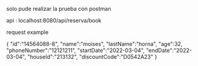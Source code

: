 solo pude realizar la prueba con postman

api : localhost:8080/api/reserva/book

request example

{
    "id":"14564088-8",
    "name":"moises",
    "lastName":"horna",
    "age":32,
    "phoneNumber":"12121211",
    "startDate":"2022-03-04",
    "endDate":"2022-03-04",
    "houseId":"213132",
    "discountCode":"D0542A23"
}


